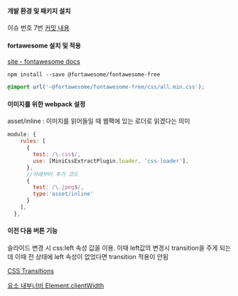 #### 개발 환경 및 패키지 설치

이슈 번호 7번 [커밋 내용](https://github.com/0andme/FC-30-projects-with-react/commit/67ca428b72e99008cd41c8ef0762299d6cc3f0c6)

#### fortawesome 설치 및 적용

[site - fontawesome docs](https://fontawesome.com/docs/web/setup/packages)

```shell
npm install --save @fortawesome/fontawesome-free

```

```css
@import url('~@fortawesome/fontawesome-free/css/all.min.css');
```

#### 이미지를 위한 webpack 설정

asset/inline : 이미지를 읽어들일 때 웹팩에 있는 로더로 읽겠다는 의미

```js
module: {
    rules: [
      {
        test: /\.css$/,
        use: [MiniCssExtractPlugin.loader, 'css-loader'],
      },
      //아래부터 추가 코드
      {
        test: /\.jpeg$/,
        type:'asset/inline'
      }
    ],
  },
```

#### 이전 다음 버튼 기능

슬라이드 변경 시 css:left 속성 값을 이용. 이때 left값의 변경시 transition을 주게 되는데 이때 전 상태에 left 속성이 없었다면 transition 적용이 안됨

[CSS Transitions](https://developer.mozilla.org/ko/docs/Web/CSS/CSS_Transitions/Using_CSS_transitions)

[요소 내부너비 Element.clientWidth](https://developer.mozilla.org/ko/docs/Web/API/Element/clientWidth)
